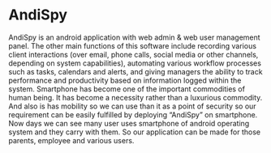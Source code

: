 # AndiSpy
AndiSpy is an android application with web admin &amp; web user management panel. The other main functions of this software include recording various client interactions (over email, phone calls, social media or other channels, depending on system capabilities), automating various workflow processes such as tasks, calendars and alerts, and giving managers the ability to track performance and productivity based on information logged within the system. Smartphone has become one of the important commodities of human being. It has become a necessity rather than a luxurious commodity. And also is has mobility so we can use than it as a point of security so our requirement can be easily fulfilled by deploying “AndiSpy” on smartphone. Now days we can see many user uses smartphone of android operating system and they carry with them. So our application can be made for those parents, employee and various users.
